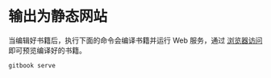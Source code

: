 # 输出为静态网站

当编辑好书籍后，执行下面的命令会编译书籍并运行 Web 服务，通过 [浏览器访问](http://localhost:4000/) 即可预览编译好的书籍。

```
gitbook serve
```


